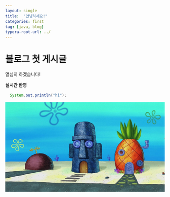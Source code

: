 ```yaml
---
layout: single
title:  "안녕하세요!"
categories: first
tag: [java, blog]
typora-root-url: ../
---
```


# 블로그 첫 게시글

열심히 하겠습니다!

**실시간 반영**

```java
  System.out.println("hi");
```

![bikini-bottom](/images/2023-06-11-first-post/bikini-bottom-1686550396265-1.jpg)
